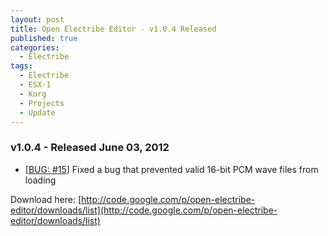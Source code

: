 ```yaml
---
layout: post
title: Open Electribe Editor - v1.0.4 Released
published: true
categories:
  - Electribe
tags:
  - Electribe
  - ESX-1
  - Korg
  - Projects
  - Update
---
```


### v1.0.4 - Released June 03, 2012

- \[[BUG: #15](https://github.com/skratchdot/open-electribe-editor/issues/15)\] Fixed a bug that prevented valid 16-bit PCM wave files from loading

Download here\: [http://code.google.com/p/open-electribe-editor/downloads/list](http://code.google.com/p/open-electribe-editor/downloads/list)
